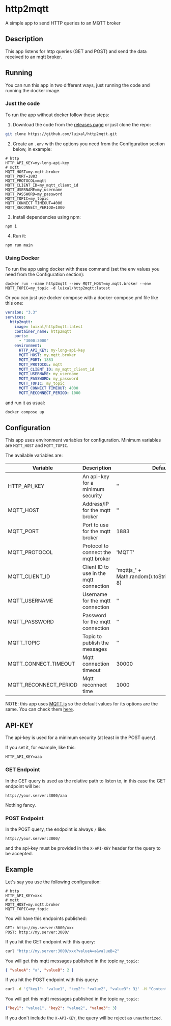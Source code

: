 # http2mqtt
A simple app to send HTTP queries to an MQTT broker

## Description
This app listens for http queries (GET and POST) and send the data received to an mqtt broker.

## Running
You can run this app in two different ways, just running the code and running the docker image.

### Just the code
To run the app without docker follow these steps:

1. Download the code from the [releases page](https://github.com/luixal/http2mqtt/releases) or just clone the repo:

```sh
git clone https://github.com/luixal/http2mqtt.git
```

2. Create an `.env` with the options you need from the Configuration section below, in example:

```env
# http
HTTP_API_KEY=my-long-api-key
# mqtt
MQTT_HOST=my.mqtt.broker
MQTT_PORT=1883
MQTT_PROTOCOL=mqtt
MQTT_CLIENT_ID=my_mqtt_client_id
MQTT_USERNAME=my_username
MQTT_PASSWORD=my_password
MQTT_TOPIC=my_topic
MQTT_CONNECT_TIMEOUT=4000
MQTT_RECONNECT_PERIOD=1000
```

3. Install dependencies using npm:

```
npm i
```

4. Run it:

```
npm run main
```

### Using Docker
To run the app using docker with these command (set the env values you need from the Configuration section):

```
docker run --name http2mqtt --env MQTT_HOST=my.mqtt.broker --env MQTT_TOPIC=my_topic -d luixal/http2mqtt:latest
```

Or you can just use docker compose with a docker-compose.yml file like this one:

```yaml
version: "3.3"
services:
  http2mqtt:
    image: luixal/http2mqtt:latest
    container_name: http2mqtt
    ports:
      - "3000:3000"
    environment:
      HTTP_API_KEY: my-long-api-key
      MQTT_HOST: my.mqtt.broker
      MQTT_PORT: 1883
      MQTT_PROTOCOL: mqtt
      MQTT_CLIENT_ID: my_mqtt_client_id
      MQTT_USERNAME: my_username
      MQTT_PASSWORD: my_password
      MQTT_TOPIC: my_topic
      MQTT_CONNECT_TIMEOUT: 4000
      MQTT_RECONNECT_PERIOD: 1000
```

and run it as usual:

```sh
docker compose up
```

## Configuration
This app uses environment variables for configuration. Minimum variables are `MQTT_HOST` and `MQTT_TOPIC`.

The available variables are:

| Variable | Description | Default | Mandatory |
| -------- | ----------- | ------- | --------- |
| HTTP_API_KEY | An api-key for a minimum security | '' | NO |
| MQTT_HOST | Address/IP for the mqtt broker | '' | YES |
| MQTT_PORT | Port to use for the mqtt broker | 1883 | NO |
| MQTT_PROTOCOL | Protocol to connect the mqtt broker | 'MQTT' | NO |
| MQTT_CLIENT_ID | Client ID to use in the mqtt connection | 'mqttjs_' + Math.random().toString(16).substr(2, 8) | NO |
| MQTT_USERNAME | Username for the mqtt connection | '' | NO |
| MQTT_PASSWORD | Password for the mqtt connection | '' | NO |
| MQTT_TOPIC | Topic to publish the messages | '' | YES |
| MQTT_CONNECT_TIMEOUT | Mqtt connection timeout | 30000 | NO |
| MQTT_RECONNECT_PERIOD | Mqtt reconnect time | 1000 | NO |

NOTE: this app uses [MQTT.js](https://github.com/mqttjs) so the default values for its options are the same. You can check them [here](https://github.com/mqttjs/MQTT.js?tab=readme-ov-file#mqttclientstreambuilder-options).

## API-KEY
The api-key is used for a minimum security (at least in the POST query).

If you set it, for example, like this:

```env
HTTP_API_KEY=aaa
```

### GET Endpoint
In the GET query is used as the relative path to listen to, in this case the GET endpoint will be:

```http
http://your.server:3000/aaa
```

Nothing fancy.

### POST Endpoint
In the POST query, the endpoint is always `/` like:

```http
http://your.server:3000/
```

and the api-key must be provided in the `X-API-KEY` header for the query to be accepted.

## Example
Let's say you use the following configuration:

```env
# http
HTTP_API_KEY=xxx
# mqtt
MQTT_HOST=my.mqtt.broker
MQTT_TOPIC=my_topic
```

You will have this endpoints published:

```
GET: http://my.server:3000/xxx
POST: http://my.server:3000/
```

If you hit the GET endpoint with this query:

```sh
curl "http://my.server:3000/xxx?valueA=a&valueB=2"
```

You will get this mqtt messages published in the topic `my_topic`:

```json
{ "valueA": "a", "valueB": 2 }
```

If you hit the POST endpoint with this query:

```sh
curl -d '{"key1": "value1", "key2": "value2", "value3": 3}' -H "Content-Type: application/json" -H "X-API-KEY: xxx" -X POST "http://my.server:3000/"
```

You will get this mqtt messages published in the topic `my_topic`:

```json
{"key1": "value1", "key2": "value2", "value3": 3}
```

If you don't include the `X-API-KEY`, the query will be reject as `unauthorized`.